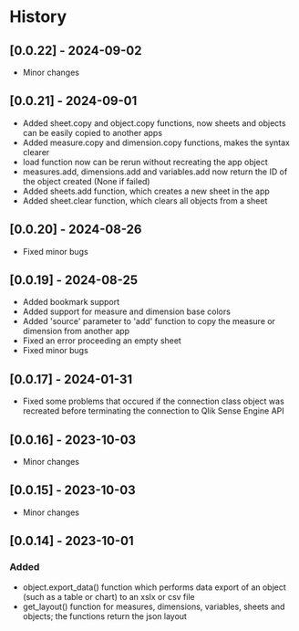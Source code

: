 # History

## [0.0.22] - 2024-09-02
- Minor changes

## [0.0.21] - 2024-09-01
- Added sheet.copy and object.copy functions, now sheets and objects can be easily copied to another apps
- Added measure.copy and dimension.copy functions, makes the syntax clearer
- load function now can be rerun without recreating the app object
- measures.add, dimensions.add and variables.add now return the ID of the object created (None if failed)
- Added sheets.add function, which creates a new sheet in the app
- Added sheet.clear function, which clears all objects from a sheet

## [0.0.20] - 2024-08-26
- Fixed minor bugs

## [0.0.19] - 2024-08-25
- Added bookmark support
- Added support for measure and dimension base colors
- Added 'source' parameter to 'add' function to copy the measure or dimension from another app 
- Fixed an error proceeding an empty sheet
- Fixed minor bugs

## [0.0.17] - 2024-01-31
- Fixed some problems that occured if the connection class object was recreated before terminating the connection to Qlik Sense Engine API

## [0.0.16] - 2023-10-03
- Minor changes

## [0.0.15] - 2023-10-03
- Minor changes

## [0.0.14] - 2023-10-01

### Added
- object.export_data() function which performs data export of an object (such as a table or chart) to an xslx or csv file
- get_layout() function for measures, dimensions, variables, sheets and objects; the functions return the json layout